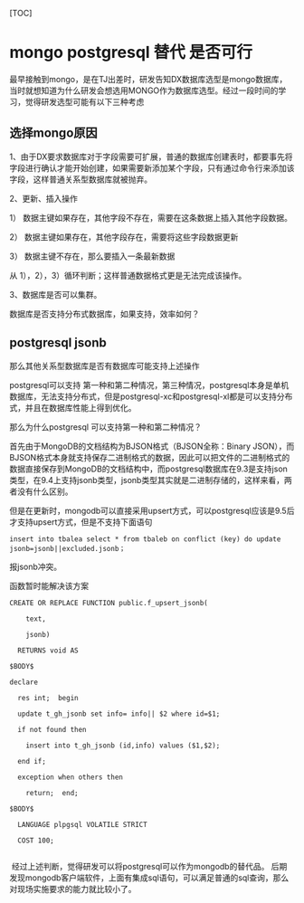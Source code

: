 [TOC]

# mongo postgresql 替代 是否可行



​	最早接触到mongo，是在TJ出差时，研发告知DX数据库选型是mongo数据库，当时就想知道为什么研发会想选用MONGO作为数据库选型。经过一段时间的学习，觉得研发选型可能有以下三种考虑



## 选择mongo原因

1、由于DX要求数据库对于字段需要可扩展，普通的数据库创建表时，都要事先将字段进行确认才能开始创建，如果需要新添加某个字段，只有通过命令行来添加该字段，这样普通关系型数据库就被抛弃。

2、更新、插入操作

1） 数据主键如果存在，其他字段不存在，需要在这条数据上插入其他字段数据。

2） 数据主键如果存在，其他字段存在，需要将这些字段数据更新

3） 数据主键不存在，那么要插入一条最新数据

从 1），2），3）循环判断；这样普通数据格式更是无法完成该操作。

3、数据库是否可以集群。

数据库是否支持分布式数据库，如果支持，效率如何？



## postgresql jsonb

那么其他关系型数据库是否有数据库可能支持上述操作

postgresql可以支持 第一种和第二种情况，第三种情况，postgresql本身是单机数据库，无法支持分布式，但是postgresql-xc和postgresql-xl都是可以支持分布式，并且在数据库性能上得到优化。

那么为什么postgresql 可以支持第一种和第二种情况？

首先由于MongoDB的文档结构为BJSON格式（BJSON全称：Binary JSON），而BJSON格式本身就支持保存二进制格式的数据，因此可以把文件的二进制格式的数据直接保存到MongoDB的文档结构中，而postgresql数据库在9.3是支持json类型，在9.4上支持jsonb类型，jsonb类型其实就是二进制存储的，这样来看，两者没有什么区别。

但是在更新时，mongodb可以直接采用upsert方式，可以postgresql应该是9.5后才支持upsert方式，但是不支持下面语句

```insert into tbalea select * from tbaleb on conflict (key) do update jsonb=jsonb||excluded.jsonb；```

报jsonb冲突。

函数暂时能解决该方案

```
CREATE OR REPLACE FUNCTION public.f_upsert_jsonb(

    text,

    jsonb)

  RETURNS void AS

$BODY$  

declare  

  res int;  begin  

  update t_gh_jsonb set info= info|| $2 where id=$1;  

  if not found then  

    insert into t_gh_jsonb (id,info) values ($1,$2);  

  end if;  

  exception when others then  

    return;  end;  

$BODY$

  LANGUAGE plpgsql VOLATILE STRICT

  COST 100;


```




​	经过上述判断，觉得研发可以将postgresql可以作为mongodb的替代品。
	后期发现mongodb客户端软件，上面有集成sql语句，可以满足普通的sql查询，那么对现场实施要求的能力就比较小了。






